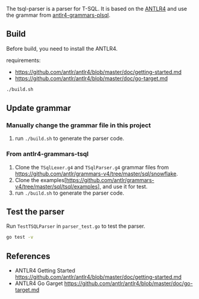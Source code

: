 The tsql-parser is a parser for T-SQL. It is based on the [ANTLR4](https://github.com/antlr/antlr4) and use the grammar from [antlr4-grammars-plsql](https://github.com/antlr/grammars-v4/tree/master/sql/tsql).

## Build

Before build, you need to install the ANTLR4.

requirements:

- https://github.com/antlr/antlr4/blob/master/doc/getting-started.md
- https://github.com/antlr/antlr4/blob/master/doc/go-target.md

```bash
./build.sh
```

## Update grammar

### Manually change the grammar file in this project

1. run `./build.sh` to generate the parser code.

### From antlr4-grammars-tsql

1. Clone the `TSqlLexer.g4` and `TSqlParser.g4` grammar files from https://github.com/antlr/grammars-v4/tree/master/sql/snowflake.
2. Clone the examples[https://github.com/antlr/grammars-v4/tree/master/sql/tsql/examples], and use it for test.
3. run `./build.sh` to generate the parser code.

## Test the parser

Run `TestTSQLParser` in `parser_test.go` to test the parser.

```bash
go test -v
```

## References

- ANTLR4 Getting Started https://github.com/antlr/antlr4/blob/master/doc/getting-started.md
- ANTLR4 Go Garget https://github.com/antlr/antlr4/blob/master/doc/go-target.md
